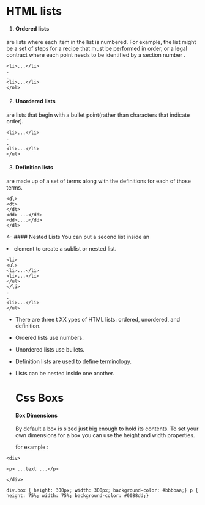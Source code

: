 # HTML lists

1. #### Ordered lists 
are lists where each item in the list is numbered. For example, the list might be a set of steps for a recipe that must be performed in order, or a legal contract
where each point needs to be identified by a section number .

``` <ol>
<li>...</li>
.
.
<li>...</li>
</ol>
```

2. #### Unordered lists
 
 are lists that begin with a bullet point(rather than characters that indicate order).
 ``` <ul>
<li>...</li>
.
.
<li>...</li>
</ul>
```
 
3. ####  Definition lists 
are made up of a set of terms along with the definitions for each of those terms.

```
<dl>
<dt>
</dt>
<dd> ...</dd>
<dd>....</dd>
</dl>
```
4- #### Nested Lists
You can put a second list inside an <li> element to create a sublist or nested list.
 ``` <ul>
<li>
<ul>
<li>...</li>
<li>...</li>
</ul>
</li>
.
.
<li>...</li>
</ul>
```
  
- There are three t XX ypes of HTML lists: ordered, unordered, and definition.
-  Ordered lists use numbers.
- Unordered lists use bullets.
- Definition lists are used to define terminology.
- Lists can be nested inside one another.
  
  # Css Boxs
  
  #### Box Dimensions 
  
  By default a box is sized just big enough to hold its contents. To set your own dimensions for a box you can use the height and width properties.
  
  for example :

`<div>`
  
`<p> ...text ...</p>`

`</div>`

`div.box {
height: 300px;
width: 300px;
background-color: #bbbbaa;}
p {
height: 75%;
width: 75%;
background-color: #0088dd;}
`
  
  
  
  
